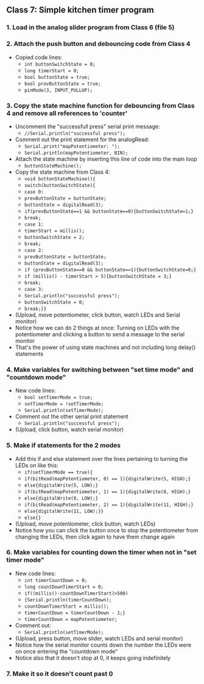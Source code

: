 ## Class 7: Simple kitchen timer program
### 1. Load in the analog slider program from Class 6 (file 5)

### 2. Attach the push button and debouncing code from Class 4
- Copied code lines:
  - `int buttonSwitchState = 0;`
  - `long timerStart = 0;`
  - `bool buttonState = true;`
  - `bool prevButtonState = true;`
  - `pinMode(3, INPUT_PULLUP);`

### 3. Copy the state machine function for debouncing from Class 4 and remove all references to 'counter'
- Uncomment the "successfull press" serial print message:
  - `//Serial.println("successful press");`
- Comment out the print statement for the analogRead:
  - `Serial.print("mapPotentiometer: ");`
  - `Serial.println(mapPotentiometer, BIN);`
- Attach the state machine by inserting this line of code into the main loop
  - `buttonStateMachine();`
- Copy the state machine from Class 4:
  - `void buttonStateMachine(){`
  - `switch(buttonSwitchState){`
  - `case 0:`
  - `prevButtonState = buttonState;`
  - `buttonState = digitalRead(3);`
  - `if(prevButtonState==1 && buttonState==0){buttonSwitchState=1;}`
  - `break;`
  - `case 1:`
  - `timerStart = millis();`
  - `buttonSwitchState = 2;`
  - `break;`
  - `case 2:`
  - `prevButtonState = buttonState;`
  - `buttonState = digitalRead(3);`
  - `if (prevButtonState==0 && buttonState==1){buttonSwitchState=0;}`
  - `if (millis() - timerStart > 5){buttonSwitchState = 3;}`
  - `break;`
  - `case 3:`
  - `Serial.println("successful press");`
  - `buttonSwitchState = 0;`
  - `break;}}`
- (Upload, move potentiometer, click button, watch LEDs and Serial monitor)
- Notice how we can do 2 things at once: Turning on LEDs with the potentiometer and clicking a button to send a message to the serial monitor
- That's the power of using state machines and not including long delay() statements
### 4. Make variables for switching between "set time mode" and "countdown mode"
- New code lines:
  - `bool setTimerMode = true;`
  - `setTimerMode = !setTimerMode;`
  - `Serial.println(setTimerMode);`
- Comment out the other serial print statement
  - `Serial.println("successful press");`
- (Upload, click button, watch serial monitor)
### 5. Make if statements for the 2 modes
- Add this if and else statement over the lines pertaining to turning the LEDs on like this:
  - `if(setTimerMode == true){`
  - `if(bitRead(mapPotentiometer, 0) == 1){digitalWrite(5, HIGH);}`
  - `else{digitalWrite(5, LOW);}`
  - `if(bitRead(mapPotentiometer, 1) == 1){digitalWrite(8, HIGH);}`
  - `else{digitalWrite(8, LOW);}`
  - `if(bitRead(mapPotentiometer, 2) == 1){digitalWrite(11, HIGH);}`
  - `else{digitalWrite(11, LOW);}}`
  - `else{}`
- (Upload, move potentiometer, click button, watch LEDs)
- Notice how you can click the button once to stop the potentiometer from changing the LEDs, then click again to have them change again
### 6. Make variables for counting down the timer when not in "set timer mode"
- New code lines:
  - `int timerCountDown = 0;`
  - `long countDownTimerStart = 0;`
  - `if((millis()-countDownTimerStart)>500)`
  - `{Serial.println(timerCountDown);`
  - `countDownTimerStart = millis();`
  - `timerCountDown = timerCountDown - 1;}`
  - `timerCountDown = mapPotentiometer;`
- Comment out:
  - `Serial.println(setTimerMode);`
- (Upload, press button, move slider, watch LEDs and serial monitor)
- Notice how the serial monitor counts down the number the LEDs were on once entering the "countdown mode"
- Notice also that it doesn't stop at 0, it keeps going indefinitely
### 7. Make it so it doesn't count past 0
